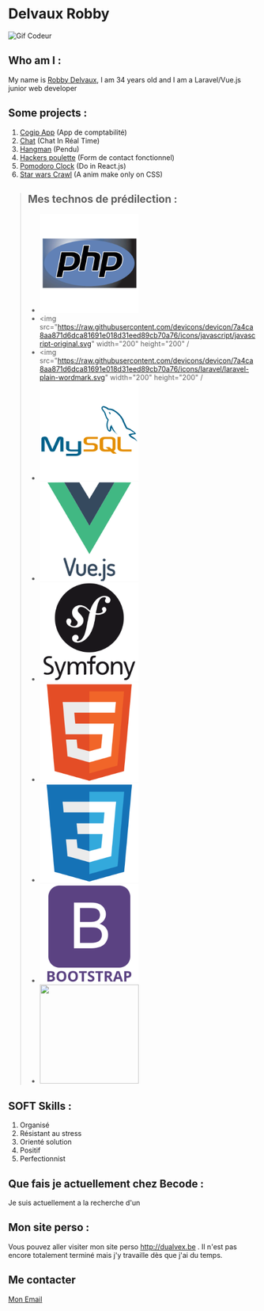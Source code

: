 # Delvaux Robby

![Gif Codeur](https://pa1.narvii.com/6769/7998906ed1ca09afe871b7f71f26b76b0aa89111_hq.gif)

## Who am I :

My name is [Robby Delvaux](https://robby-delvaux.be), I am 34 years old and I am a Laravel/Vue.js junior web developer


## Some projects :

1. [Cogip App](https://delvauxrobby.yj.fr/delvauxrobby.yj.fr/blog/Assets/COGIP-app/Home/index) (App de comptabilité)
2. [Chat](https://becodechallenge.herokuapp.com/) (Chat In Réal Time)
3. [Hangman](https://delvauxrobby.yj.fr/delvauxrobby.yj.fr/blog/Assets/hangman/hangman.php) (Pendu)
4. [Hackers poulette](https://delvauxrobby.yj.fr/delvauxrobby.yj.fr/blog/Assets/hackers-poulette/index.php) (Form de contact fonctionnel)
5. [Pomodoro Clock](https://delvaux1986.github.io/react-pomodoro/) (Do in React.js)
6. [Star wars Crawl](https://delvaux1986.github.io/forShow/) (A anim make only on CSS)

> ## Mes technos de prédilection :
>
> * <img src="https://raw.githubusercontent.com/devicons/devicon/7a4ca8aa871d6dca81691e018d31eed89cb70a76/icons/php/php-original.svg" width="200" height="200" />
> * <img src="https://raw.githubusercontent.com/devicons/devicon/7a4ca8aa871d6dca81691e018d31eed89cb70a76/icons/javascript/javascript-original.svg" width="200" height="200" /
> * <img src="https://raw.githubusercontent.com/devicons/devicon/7a4ca8aa871d6dca81691e018d31eed89cb70a76/icons/laravel/laravel-plain-wordmark.svg" width="200" height="200" /
> * <img src="https://raw.githubusercontent.com/devicons/devicon/7a4ca8aa871d6dca81691e018d31eed89cb70a76/icons/mysql/mysql-original-wordmark.svg" width="200" height="200" />
> * <img src="https://raw.githubusercontent.com/devicons/devicon/7a4ca8aa871d6dca81691e018d31eed89cb70a76/icons/vuejs/vuejs-original-wordmark.svg" width="200" height="200" />
> * <img src="https://raw.githubusercontent.com/devicons/devicon/7a4ca8aa871d6dca81691e018d31eed89cb70a76/icons/symfony/symfony-original-wordmark.svg" width="200" height="200" />
> * <img src="https://raw.githubusercontent.com/devicons/devicon/7a4ca8aa871d6dca81691e018d31eed89cb70a76/icons/html5/html5-original.svg" width="200" height="200" />
> * <img src="https://raw.githubusercontent.com/devicons/devicon/7a4ca8aa871d6dca81691e018d31eed89cb70a76/icons/css3/css3-original.svg" width="200" height="200" />
> * <img src="https://raw.githubusercontent.com/devicons/devicon/7a4ca8aa871d6dca81691e018d31eed89cb70a76/icons/bootstrap/bootstrap-plain-wordmark.svg" width="200" height="200" />
> * <img src="" width="200" height="200" />



## SOFT Skills :

1. Organisé
2. Résistant au stress
3. Orienté solution
4. Positif
5. Perfectionnist

## Que fais je actuellement chez Becode :

Je suis actuellement a la recherche d'un 

## Mon site perso :

Vous pouvez aller visiter mon site perso http://dualvex.be .
Il n'est pas encore totalement terminé mais j'y travaille dès que j'ai du temps.

## Me contacter

[Mon Email](mailto:delvaux.robby@protonmail.com)








